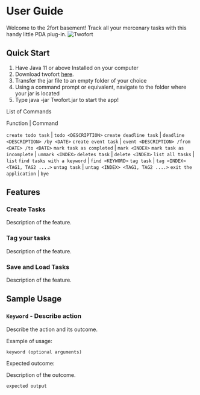 # User Guide

Welcome to the 2fort basement! Track all your mercenary tasks with this handy little PDA plug-in.
![Twofort](https://i.ytimg.com/vi/kAEpdjXAAXM/maxresdefault.jpg)

## Quick Start

1. Have Java 11 or above Installed on your computer
2. Download twofort [here](https://github.com/junianob/ip/releases/download/A-Release/Twofort.jar).
3. Transfer the jar file to an empty folder of your choice
4. Using a command prompt or equivalent, navigate to the folder where your jar is located
5. Type java -jar Twofort.jar to start the app!

List of Commands

Function | Command

`create todo task` | `todo <DESCRIPTION>`
`create deadline task` | `deadline <DESCRIPTION> /by <DATE>`
`create event task` | `event <DESCRIPTION> /from <DATE> /to <DATE>`
`mark task as completed` | `mark <INDEX>`
`mark task as incomplete` | `unmark <INDEX>`
`deletes task` | `delete <INDEX>`
`list all tasks` | `list`
`find tasks with a keyword` | `find <KEYWORD>`
`tag task` | `tag <INDEX> <TAG1, TAG2 ....>`
`untag task` | `untag <INDEX> <TAG1, TAG2 ....>`
`exit the application` | `bye`

## Features 

### Create Tasks

Description of the feature.

### Tag your tasks

Description of the feature.

### Save and Load Tasks

Description of the feature.


## Sample Usage

### `Keyword` - Describe action

Describe the action and its outcome.

Example of usage: 

`keyword (optional arguments)`

Expected outcome:

Description of the outcome.

```
expected output
```
